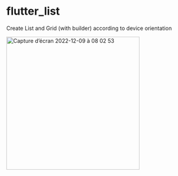 # flutter_list

Create List and Grid (with builder) according to device orientation

<img width="348" alt="Capture d’écran 2022-12-09 à 08 02 53" src="https://user-images.githubusercontent.com/18366294/206644752-0246db72-aae9-4018-9850-4881813076d0.png">
